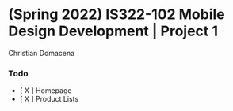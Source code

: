 # (Spring 2022) IS322-102 Mobile Design Development | Project 1

Christian Domacena


### Todo
- [ X ] Homepage
- [ X ] Product Lists
